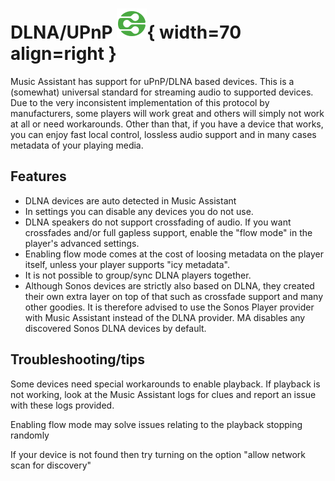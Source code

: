 # DLNA/UPnP ![Preview image](../assets/icons/dlna-icon.svg){ width=70 align=right }

Music Assistant has support for uPnP/DLNA based devices. This is a (somewhat) universal standard for streaming audio to supported devices. Due to the very inconsistent implementation of this protocol by manufacturers, some players will work great and others will simply not work at all or need workarounds. Other than that, if you have a device that works, you can enjoy fast local control, lossless audio support and in many cases metadata of your playing media.

## Features

- DLNA devices are auto detected in Music Assistant
- In settings you can disable any devices you do not use.
- DLNA speakers do not support crossfading of audio. If you want crossfades and/or full gapless support, enable the "flow mode" in the player's advanced settings.
- Enabling flow mode comes at the cost of loosing metadata on the player itself, unless your player supports "icy metadata".
- It is not possible to group/sync DLNA players together.
- Although Sonos devices are strictly also based on DLNA, they created their own extra layer on top of that such as crossfade support and many other goodies. It is therefore advised to use the Sonos Player provider with Music Assistant instead of the DLNA provider. MA disables any discovered Sonos DLNA devices by default.

## Troubleshooting/tips

Some devices need special workarounds to enable playback. If playback is not working, look at the Music Assistant logs for clues and report an issue with these logs provided. 

Enabling flow mode may solve issues relating to the playback stopping randomly 

If your device is not found then try turning on the option "allow network scan for discovery" 
